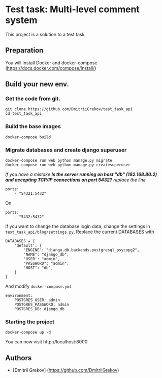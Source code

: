# Test task: Multi-level comment system 

This project is a solution to a test task.

## Preparation 

You will install Docker and docker-compose (https://docs.docker.com/compose/install/)

## Build your new env.

### Get the code from git.
```
git clone https://github.com/DmitriiGrekov/test_task_api
cd test_task_api 
```

### Build the base images
```
docker-compose build
```

### Migrate databases and  create django superuser 
```
docker-compose run web python manage.py migrate 
docker-compose run web python manage.py createsuperuser
```

_If you have a mistake_ ___Is the server running on host "db" (192.168.80.2) and accepting TCP/IP connections on port 5432?___ _replace the line_

```
ports:
    - "54321:5432"
```

On

```
ports:
    - "5432:5432"

```

If you want to change the database login data, change the settings in `test_task_api/blog/settings.py`, Replace the current DATABASES with
```
DATABASES = {
    'default': {
        'ENGINE': "django.db.backends.postgresql_psycopg2",
        "NAME": "django_db",
        'USER': "admin",
        "PASSWORD": "admin",
        "HOST": "db",
    }
}

```

And modify `docker-compose.yml`

```
environment:
    POSTGRES_USER: admin
    POSTGRES_PASSWORD: admin
    POSTGRES_DB: django_db
```


### Starting the project
```
docker-compose up -d
```
You can now  visit http://localhost:8000


## Authors

* [Dmitrii Grekov] (https://github.com/DmitriiGrekov)

